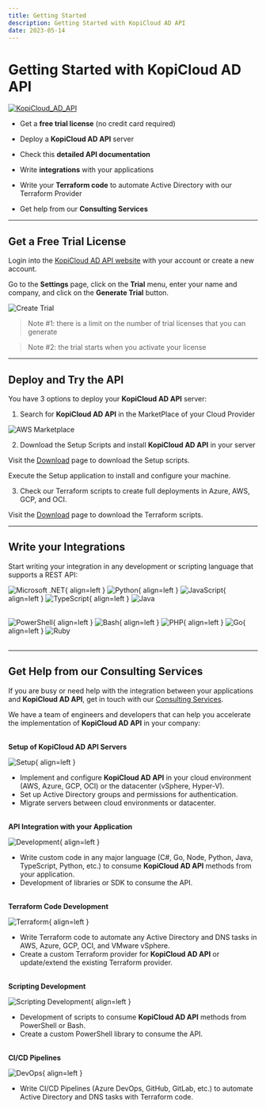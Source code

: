 ```yaml
---
title: Getting Started
description: Getting Started with KopiCloud AD API
date: 2023-05-14
---
```


# Getting Started with KopiCloud AD API
[![KopiCloud_AD_API](https://img.shields.io/badge/kopiCloud_ad-v1.0+-blueviolet.svg)](https://www.kopicloud-ad-api.com)

- Get a **free trial license** (no credit card required)

- Deploy a **KopiCloud AD API** server

- Check this **detailed API documentation**

- Write **integrations** with your applications
            
- Write your **Terraform code** to automate Active Directory with our Terraform Provider

- Get help from our **Consulting Services**


----

## Get a Free Trial License

Login into the [KopiCloud AD API website](https://www.kopicloud-ad-api.com) with your account or create a new account.

Go to the **Settings** page, click on the **Trial** menu, enter your name and company, and click on the **Generate Trial** button.

![Create Trial](https://help.kopicloud-ad-api.com/assets/docs/generate_trial_license.png)

> Note #1: there is a limit on the number of trial licenses that you can generate

> Note #2: the trial starts when you activate your license

----

## Deploy and Try the API

You have 3 options to deploy your **KopiCloud AD API** server:

1) Search for **KopiCloud AD API** in the MarketPlace of your Cloud Provider

![AWS Marketplace](https://help.kopicloud-ad-api.com/assets/aws-marketplace/kopicloud-aws-marketplace.png)

2) Download the Setup Scripts and install **KopiCloud AD API** in your server

Visit the [Download](https://www.kopicloud-ad-api.com/download) page to download the Setup scripts.

Execute the Setup application to install and configure your machine.

3) Check our Terraform scripts to create full deployments in Azure, AWS, GCP, and OCI.

Visit the [Download](https://www.kopicloud-ad-api.com/download) page to download the Terraform scripts.

----

## Write your Integrations

Start writing your integration in any development or scripting language that supports a REST API:

![Microsoft .NET](https://www.kopicloud-ad-api.com/images/development/dotnet.png){ align=left }
![Python](https://www.kopicloud-ad-api.com/images/development/python.png){ align=left }
![JavaScript](https://www.kopicloud-ad-api.com/images/development/javascript.png){ align=left }
![TypeScript](https://www.kopicloud-ad-api.com/images/development/typescript.png){ align=left }
![Java](https://www.kopicloud-ad-api.com/images/development/java.png)
<br /><br />

![PowerShell](https://www.kopicloud-ad-api.com/images/development/powershell.png){ align=left }
![Bash](https://www.kopicloud-ad-api.com/images/development/bash.png){ align=left }
![PHP](https://www.kopicloud-ad-api.com/images/development/php.png){ align=left }
![Go](https://www.kopicloud-ad-api.com/images/development/golang.png){ align=left }
![Ruby](https://www.kopicloud-ad-api.com/images/development/ruby.png)
<br /><br />


----

## Get Help from our Consulting Services

If you are busy or need help with the integration between your applications and **KopiCloud AD API**, get in touch with our [Consulting Services](https://www.kopicloud-ad-api.com/consulting).

 We have a team of engineers and developers that can help you accelerate the implementation of **KopiCloud AD API** in your company:
<br /><br />

**Setup of KopiCloud AD API Servers**
    
![Setup](https://www.kopicloud-ad-api.com/images/consulting/server.png){ align=left }

- Implement and configure **KopiCloud AD API** in your cloud environment (AWS, Azure, GCP, OCI) or the datacenter (vSphere, Hyper-V).
- Set up Active Directory groups and permissions for authentication.
- Migrate servers between cloud environments or datacenter.
<br /><br />

**API Integration with your Application**

![Development](https://www.kopicloud-ad-api.com/images/consulting/development.png){ align=left }

- Write custom code in any major language (C#, Go, Node, Python, Java, TypeScript, Python, etc.) to consume **KopiCloud AD API** methods from your application.
- Development of libraries or SDK to consume the API.
<br /><br />

**Terraform Code Development**

![Terraform](https://www.kopicloud-ad-api.com/images/consulting/terraform.png){ align=left }

- Write Terraform code to automate any Active Directory and DNS tasks in AWS, Azure, GCP, OCI, and VMware vSphere.
- Create a custom Terraform provider for **KopiCloud AD API** or update/extend the existing Terraform provider.
<br /><br />

**Scripting Development**

![Scripting Development](https://www.kopicloud-ad-api.com/images/consulting/command.png){ align=left }

- Development of scripts to consume **KopiCloud AD API** methods from PowerShell or Bash.
- Create a custom PowerShell library to consume the API.
<br /><br />

**CI/CD Pipelines**

![DevOps](https://www.kopicloud-ad-api.com/images/consulting/devops.png){ align=left }

- Write CI/CD Pipelines (Azure DevOps, GitHub, GitLab, etc.) to automate Active Directory and DNS tasks with Terraform code.

<br /><br /><br />
